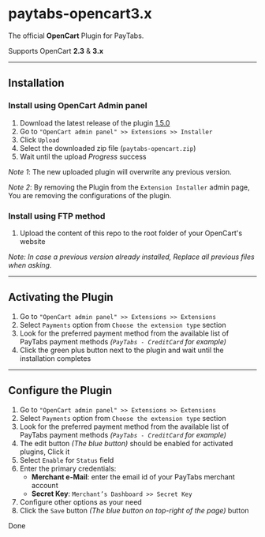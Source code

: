 # paytabs-opencart3.x

The official **OpenCart** Plugin for PayTabs.

Supports OpenCart **2.3** & **3.x**

- - -

## Installation

### Install using OpenCart Admin panel

1. Download the latest release of the plugin [1.5.0](<https://github.com/paytabscom/paytabs-opencart3.x/releases/download/1.5.0/paytabs-opencart.ocmod.zip>)
2. Go to `"OpenCart admin panel" >> Extensions >> Installer`
3. Click `Upload`
4. Select the downloaded zip file (`paytabs-opencart.zip`)
5. Wait until the upload *Progress* success

*Note 1*: The new uploaded plugin will overwrite any previous version.

*Note 2*: By removing the Plugin from the `Extension Installer` admin page, You are removing the configurations of the plugin.

### Install using FTP method

1. Upload the content of this repo to the root folder of your OpenCart's website

*Note: In case a previous version already installed, Replace all previous files when asking.*

- - -

## Activating the Plugin

1. Go to `"OpenCart admin panel" >> Extensions >> Extensions`
2. Select `Payments` option from `Choose the extension type` section
3. Look for the preferred payment method from the available list of PayTabs payment methods *(`PayTabs - CreditCard` for example)*
4. Click the green plus button next to the plugin and wait until the installation completes

- - -

## Configure the Plugin

1. Go to `"OpenCart admin panel" >> Extensions >> Extensions`
2. Select `Payments` option from `Choose the extension type` section
3. Look for the preferred payment method from the available list of PayTabs payment methods *(`PayTabs - CreditCard` for example)*
4. The edit button *(The blue button)* should be enabled for activated plugins, Click it
5. Select `Enable` for `Status` field
6. Enter the primary credentials:
   - **Merchant e-Mail**: enter the email id of your PayTabs merchant account
   - **Secret Key**: `Merchant’s Dashboard >> Secret Key`
7. Configure other options as your need
8. Click the `Save` button *(The blue button on top-right of the page)* button

Done
